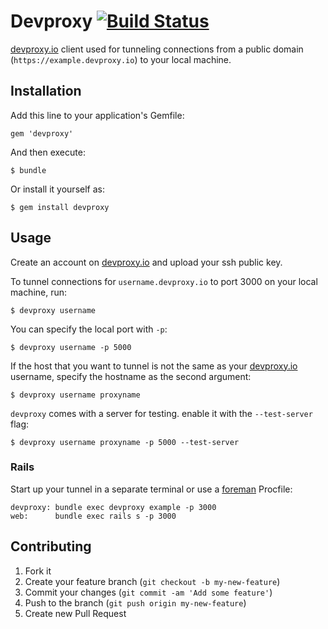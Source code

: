# Devproxy [![Build Status](https://travis-ci.org/boz/devproxy.png?branch=master)](https://travis-ci.org/boz/devproxy)

[devproxy.io](https://devproxy.io) client used for tunneling
connections from a public domain (`https://example.devproxy.io`) to your
local machine.

## Installation

Add this line to your application's Gemfile:

    gem 'devproxy'

And then execute:

    $ bundle

Or install it yourself as:

    $ gem install devproxy

## Usage

Create an account on [devproxy.io](https://devproxy.io) and upload
your ssh public key.

To tunnel connections for `username.devproxy.io` to port 3000 on your local machine, run:

    $ devproxy username

You can specify the local port with `-p`:

    $ devproxy username -p 5000

If the host that you want to tunnel is not the same as your [devproxy.io](https://devproxy.io)
username, specify the hostname as the second argument:

    $ devproxy username proxyname

`devproxy` comes with a server for testing.  enable it with the `--test-server` flag:

    $ devproxy username proxyname -p 5000 --test-server

### Rails

Start up your tunnel in a separate terminal or use a [foreman](https://github.com/ddollar/foreman) Procfile:

```
devproxy: bundle exec devproxy example -p 3000
web:      bundle exec rails s -p 3000
```

## Contributing

1. Fork it
2. Create your feature branch (`git checkout -b my-new-feature`)
3. Commit your changes (`git commit -am 'Add some feature'`)
4. Push to the branch (`git push origin my-new-feature`)
5. Create new Pull Request
